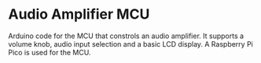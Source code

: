 # Audio Amplifier MCU
Arduino code for the MCU that constrols an audio amplifier. It supports a volume knob, audio input selection and a basic LCD display. A Raspberry Pi Pico is used for the MCU.